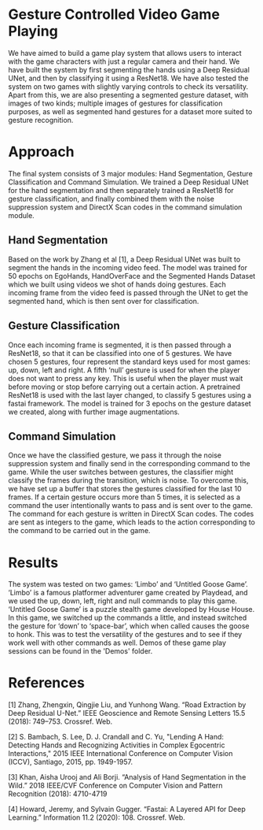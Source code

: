 # Gesture Controlled Video Game Playing
We have aimed to build a game play system that allows users to interact with the game characters with just a regular camera and their hand.
We have built the system by first segmenting the hands using a Deep Residual UNet, and then by classifying it using a ResNet18. We have also tested the system on two games with slightly varying controls to check its versatility.
Apart from this, we are also presenting a segmented gesture dataset, with images of two kinds; multiple images of gestures for classification purposes, as well as segmented hand gestures for a dataset more suited to gesture recognition.

# Approach
The final system consists of 3 major modules: Hand Segmentation, Gesture Classification and Command Simulation. We trained a Deep Residual UNet for the hand segmentation and then separately trained a ResNet18 for gesture classification, and finally combined them with the noise suppression system and DirectX Scan codes in the command simulation module.

## Hand Segmentation
Based on the work by Zhang et al [1], a Deep Residual UNet was built to segment the hands in the incoming video feed. The model was trained for 50 epochs on EgoHands, HandOverFace and the Segmented Hands Dataset which we built using videos we shot of hands doing gestures. Each incoming frame from the video feed is passed through the UNet to get the segmented hand, which is then sent over for classification.

## Gesture Classification
Once each incoming frame is segmented, it is then passed through a ResNet18, so that it can be classified into one of 5 gestures. We have chosen 5 gestures, four represent the standard keys used for most games: up, down, left and right. A fifth ‘null’ gesture is used for when the player does not want to press any key. This is useful when the player must wait before moving or stop before carrying out a certain action. 
A pretrained ResNet18 is used with the last layer changed, to classify 5 gestures using a fastai framework. The model is trained for 3 epochs on the gesture dataset we created, along with further image augmentations. 

## Command Simulation
Once we have the classified gesture, we pass it through the noise suppression system and finally send in the corresponding command to the game. While the user switches between gestures, the classifier might classify the frames during the transition, which is noise. To overcome this, we have set up a buffer that stores the gestures classified for the last 10 frames. If a certain gesture occurs more than 5 times, it is selected as a command the user intentionally wants to pass and is sent over to the game. 
The command for each gesture is written in DirectX Scan codes. The codes are sent as integers to the game, which leads to the action corresponding to the command to be carried out in the game. 

# Results
The system was tested on two games: ‘Limbo’ and ‘Untitled Goose Game’. ‘Limbo’ is a famous platformer adventurer game created by Playdead, and we used the up, down, left, right and null commands to play this game.
‘Untitled Goose Game’ is a puzzle stealth game developed by House House. In this game, we switched up the commands a little, and instead switched the gesture for ‘down’ to ‘space-bar’, which when called causes the goose to honk. This was to test the versatility of the gestures and to see if they work well with other commands as well.
Demos of these game play sessions can be found in the 'Demos' folder.

# References
[1] Zhang, Zhengxin, Qingjie Liu, and Yunhong Wang. “Road Extraction by Deep Residual U-Net.” IEEE Geoscience and Remote Sensing Letters 15.5 (2018): 749–753. Crossref. Web.

[2] S. Bambach, S. Lee, D. J. Crandall and C. Yu, "Lending A Hand: Detecting Hands and Recognizing Activities in Complex Egocentric Interactions," 2015 IEEE International Conference on Computer Vision (ICCV), Santiago, 2015, pp. 1949-1957.

[3] Khan, Aisha Urooj and Ali Borji. “Analysis of Hand Segmentation in the Wild.” 2018 IEEE/CVF Conference on Computer Vision and Pattern Recognition (2018): 4710-4719

[4] Howard, Jeremy, and Sylvain Gugger. “Fastai: A Layered API for Deep Learning.” Information 11.2 (2020): 108. Crossref. Web.
